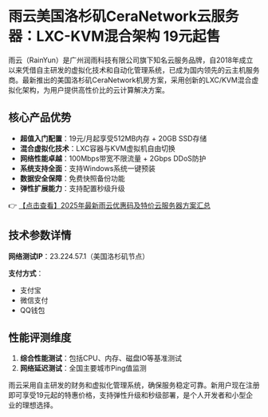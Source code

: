 # 雨云美国洛杉矶CeraNetwork云服务器：LXC-KVM混合架构 19元起售

雨云（RainYun）是广州润雨科技有限公司旗下知名云服务品牌，自2018年成立以来凭借自主研发的虚拟化技术和自动化管理系统，已成为国内领先的云主机服务商。最新推出的美国洛杉矶CeraNetwork机房方案，采用创新的LXC/KVM混合虚拟化架构，为用户提供高性价比的云计算解决方案。

## 核心产品优势

- **超值入门配置**：19元/月起享受512MB内存 + 20GB SSD存储
- **混合虚拟化技术**：LXC容器与KVM虚拟机自由切换
- **网络性能卓越**：100Mbps带宽不限流量 + 2Gbps DDoS防护
- **系统支持全面**：支持Windows系统一键预装
- **数据安全保障**：免费快照备份功能
- **弹性扩展能力**：支持配置秒级升级

👉 [【点击查看】2025年最新雨云优惠码及特价云服务器方案汇总](https://bit.ly/RainYun)

## 技术参数详情

**网络测试IP**：23.224.57.1（美国洛杉矶节点）

**支付方式**：
- 支付宝
- 微信支付
- QQ钱包

## 性能评测维度

1. **综合性能测试**：包括CPU、内存、磁盘IO等基准测试
2. **网络延迟测试**：全国主要城市Ping值监测

雨云采用自主研发的财务和虚拟化管理系统，确保服务稳定可靠。新用户现在注册即可享受19元起的特惠价格，支持弹性升级和秒级部署，是个人开发者和小型企业的理想选择。